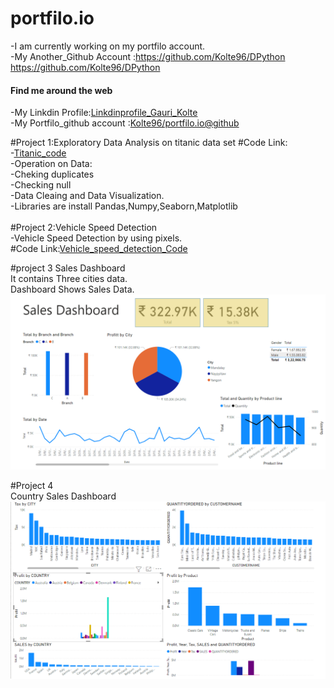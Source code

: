 # portfilo.io
-I am currently working on my portfilo account.<br>
-My Another_Github Account :<a href="https://github.com/Kolte96/DPython">https://github.com/Kolte96/DPython</a><br>
https://github.com/Kolte96/DPython
<h4> Find me around the web</h4>
-My Linkdin Profile:<a href :<a hred="https://www.linkedin.com/in/gauri-kolte-274bb9160">Linkdinprofile_Gauri_Kolte</a><br>
-My Portfilo_github account :<a href="https://github.com/Kolte96/portfilo.io">Kolte96/portfilo.io@github</a><br>

#Project 1:Exploratory Data Analysis on titanic data set
#Code Link:<br>
-<a href="https://github.com/Kolte96/portfilo.io/blob/main/Titanic_Dataset_EDA.ipynb">Titanic_code</a><br>
-Operation on Data:<br>
-Cheking duplicates<br>
-Checking null<br>
-Data Cleaing and Data Visualization.<br>
-Libraries are install Pandas,Numpy,Seaborn,Matplotlib<br>
<br>
#Project 2:Vehicle Speed Detection<br>
-Vehicle Speed Detection by using pixels.<br>
#Code Link:<a href="https://github.com/Kolte96/portfilo.io/blob/main/Vehicle_speed_detection.ipynb">Vehicle_speed_detection_Code</a><br>

#project 3 
Sales Dashboard<br>
It contains Three cities data.<br>
Dashboard Shows Sales Data.<br>
![alt text](dataset2Powerbi2.PNG)

#Project 4<br>
Country Sales Dashboard<br>
![alt text](Powerbi3.PNG)
